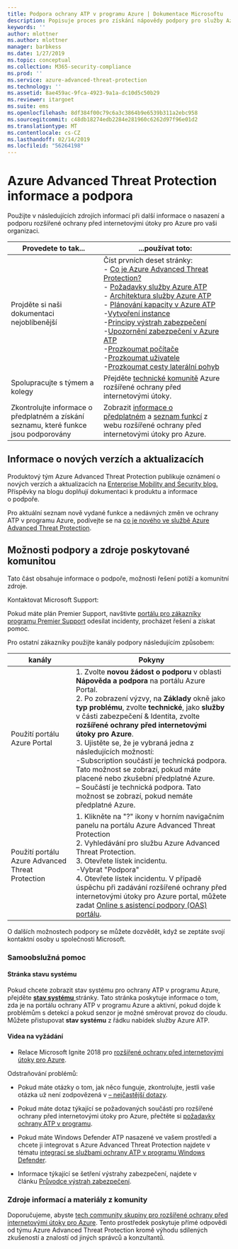 ```yaml
---
title: Podpora ochrany ATP v programu Azure | Dokumentace Microsoftu
description: Popisuje proces pro získání nápovědy podpory pro služby Azure ATP.
keywords: ''
author: mlottner
ms.author: mlottner
manager: barbkess
ms.date: 1/27/2019
ms.topic: conceptual
ms.collection: M365-security-compliance
ms.prod: ''
ms.service: azure-advanced-threat-protection
ms.technology: ''
ms.assetid: 8ae459ac-9fca-4923-9a1a-dc10d5c50b29
ms.reviewer: itargoet
ms.suite: ems
ms.openlocfilehash: 8df384f00c79c6a3c3864b9e6539b311a2ebc958
ms.sourcegitcommit: c48db18274edb2284e281960c6262d97f96e01d2
ms.translationtype: MT
ms.contentlocale: cs-CZ
ms.lasthandoff: 02/14/2019
ms.locfileid: "56264198"
---
```

# <a name="azure-advanced-threat-protection-information-and-support"></a>Azure Advanced Threat Protection informace a podpora 


Použijte v následujících zdrojích informací při další informace o nasazení a podporu rozšířené ochrany před internetovými útoky pro Azure pro vaši organizaci.

|Provedete to tak...|...používat toto:|
|----|----|
|Projděte si naši dokumentaci nejoblíbenější|Číst prvních deset stránky:<br>- [Co je Azure Advanced Threat Protection?](what-is-atp.md)<br>- [Požadavky služby Azure ATP](atp-prerequisites.md)<br>- [Architektura služby Azure ATP](atp-architecture.md)<br>- [Plánování kapacity v Azure ATP](atp-capacity-planning.md)<br>-[Vytvoření instance](install-atp-step1.md)<br>-[Principy výstrah zabezpečení](understanding-security-alerts.md)<br>-[Upozornění zabezpečení v Azure ATP](suspicious-activity-guide.md)<br>-[Prozkoumat počítače](investigate-a-computer.md)<br>-[Prozkoumat uživatele](investigate-a-user.md)<br>-[Prozkoumat cesty laterální pohyb](investigate-lateral-movement-path.md)
|Spolupracujte s týmem a kolegy|Přejděte [technické komunitě](https://techcommunity.microsoft.com/t5/Azure-Advanced-Threat-Protection/bd-p/AzureAdvancedThreatProtection) Azure rozšířené ochrany před internetovými útoky.|
|Zkontrolujte informace o předplatném a získání seznamu, které funkce jsou podporovány|Zobrazit [informace o předplatném](https://www.microsoft.com/cloud-platform/azure-information-protection-pricing) a [seznam funkcí](https://www.microsoft.com/cloud-platform/azure-information-protection-features) z webu rozšířené ochrany před internetovými útoky pro Azure.|

## <a name="information-about-new-releases-and-updates"></a>Informace o nových verzích a aktualizacích

Produktový tým Azure Advanced Threat Protection publikuje oznámení o nových verzích a aktualizacích na [Enterprise Mobility and Security blog.](https://cloudblogs.microsoft.com/enterprisemobility/author/microsoft-advanced-threat-analytics-team/)
Příspěvky na blogu doplňují dokumentaci k produktu a informace o podpoře.

Pro aktuální seznam nově vydané funkce a nedávných změn ve ochrany ATP v programu Azure, podívejte se na [co je nového ve službě Azure Advanced Threat Protection](atp-whats-new.md).

## <a name="support-options-and-community-resources"></a>Možnosti podpory a zdroje poskytované komunitou

Tato část obsahuje informace o podpoře, možnosti řešení potíží a komunitní zdroje.

Kontaktovat Microsoft Support:

Pokud máte plán Premier Support, navštivte [portálu pro zákazníky programu Premier Support](https://premier.microsoft.com/) odesílat incidenty, procházet řešení a získat pomoc.

Pro ostatní zákazníky použijte kanály podpory následujícím způsobem:

| kanály|Pokyny|
|------|-----|
|Použití portálu Azure Portal|1. Zvolte **novou žádost o podporu** v oblasti **Nápověda a podpora** na portálu Azure Portal. <br>2. Po zobrazení výzvy, na **Základy** okně jako **typ problému**, zvolte **technické**, jako **služby** v části zabezpečení & Identita, zvolte **rozšířené ochrany před internetovými útoky pro Azure**. <br>3. Ujistěte se, že je vybraná jedna z následujících možností:<br>-Subscription součástí je technická podpora. Tato možnost se zobrazí, pokud máte placené nebo zkušební předplatné Azure.<br>– Součástí je technická podpora. Tato možnost se zobrazí, pokud nemáte předplatné Azure.|
|Použití portálu Azure Advanced Threat Protection| 1. Klikněte na "?" ikony v horním navigačním panelu na portálu Azure Advanced Threat Protection<br>2. Vyhledávání pro službu Azure Advanced Threat Protection.<br>3. Otevřete lístek incidentu.<br>-Vybrat "Podpora"<br>4. Otevřete lístek incidentu. V případě úspěchu při zadávání rozšířené ochrany před internetovými útoky pro Azure portal, můžete zadat [Online s asistencí podpory (OAS) portálu](https://support.microsoft.com/assistedsupportproducts). |

O dalších možnostech podpory se můžete dozvědět, když se zeptáte svojí kontaktní osoby u společnosti Microsoft.

### <a name="self-help"></a>Samoobslužná pomoc

#### <a name="system-status-page"></a>Stránka stavu systému

Pokud chcete zobrazit stav systému pro ochrany ATP v programu Azure, přejděte [ **stav systému** ](https://health.atp.azure.com/) stránky. Tato stránka poskytuje informace o tom, zda je na portálu ochrany ATP v programu Azure a aktivní, pokud dojde k problémům s detekcí a pokud senzor je možné směrovat provoz do cloudu. Můžete přistupovat **stav systému** z řádku nabídek služby Azure ATP.

#### <a name="on-demand-videos"></a>Videa na vyžádání

- Relace Microsoft Ignite 2018 pro [rozšířené ochrany před internetovými útoky pro Azure](https://myignite.techcommunity.microsoft.com/sessions?t=%257B%2522from%2522%253A%25222018-09-23T08%253A00%253A00-04%253A00%2522%252C%2522to%2522%253A%25222018-09-28T19%253A00%253A00-04%253A00%2522%257D&q=azure%2520advanced%2520threat%2520protection#ignite-html-anchor).

Odstraňování problémů:

- Pokud máte otázky o tom, jak něco funguje, zkontrolujte, jestli vaše otázka už není zodpovězená v [– nejčastější dotazy](atp-technical-faq.md).

- Pokud máte dotaz týkající se požadovaných součástí pro rozšířené ochrany před internetovými útoky pro Azure, přečtěte si [požadavky ochrany ATP v programu](atp-prerequisites.md).

- Pokud máte Windows Defender ATP nasazené ve vašem prostředí a chcete ji integrovat s Azure Advanced Threat Protection najdete v tématu [integrací se službami ochrany ATP v programu Windows Defender](integrate-wd-atp.md).

- Informace týkající se šetření výstrahy zabezpečení, najdete v článku [Průvodce výstrah zabezpečení](suspicious-activity-guide.md).

### <a name="community-resources"></a>Zdroje informací a materiály z komunity

Doporučujeme, abyste [tech community skupiny pro rozšířené ochrany před internetovými útoky pro Azure](https://aka.ms/azureatpcommunity). Tento prostředek poskytuje přímé odpovědi od týmu Azure Advanced Threat Protection kromě výhodu sdílených zkušeností a znalostí od jiných správců a konzultantů.
